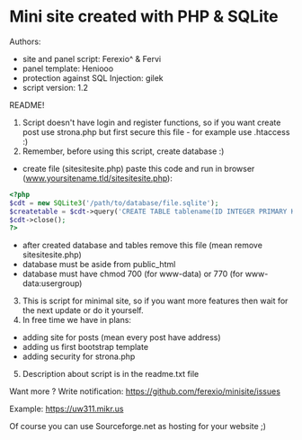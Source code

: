 # Mini site created with PHP &amp; SQLite
Authors:
- site and panel script: Ferexio^ & Fervi
- panel template: Heniooo
- protection against SQL Injection: gilek
- script version: 1.2

README!

1) Script doesn't have login and register functions, so if you want create post use strona.php but first secure this file - for example use .htaccess :)
2) Remember, before using this script, create database :)

- create file (sitesitesite.php) paste this code and run in browser (www.yoursitename.tld/sitesitesite.php):

```php
<?php
$cdt = new SQLite3('/path/to/database/file.sqlite');
$createtable = $cdt->query('CREATE TABLE tablename(ID INTEGER PRIMARY KEY AUTOINCREMENT, title varchar(200), news text, date datetime);');
$cdt->close();
?>
```

- after created database and tables remove this file (mean remove sitesitesite.php)
- database must be aside from public_html
- database must have chmod 700 (for www-data) or 770 (for www-data:usergroup)

3) This is script for minimal site, so if you want more features then wait for the next update or do it yourself.
4) In free time we have in plans:
- adding site for posts (mean every post have address)
- adding us first bootstrap template
- adding security for strona.php

5) Description about script is in the readme.txt file

Want more ? Write notification: https://github.com/ferexio/minisite/issues

Example: https://uw311.mikr.us

Of course you can use Sourceforge.net as hosting for your website ;)
